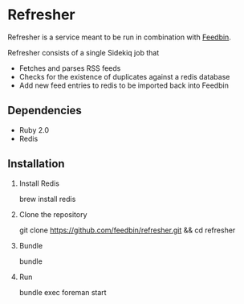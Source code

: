 Refresher
=========

Refresher is a service meant to be run in combination with [Feedbin](https://github.com/feedbin/feedbin).

Refresher consists of a single Sidekiq job that

- Fetches and parses RSS feeds
- Checks for the existence of duplicates against a redis database
- Add new feed entries to redis to be imported back into Feedbin

Dependencies
------------

- Ruby 2.0
- Redis

Installation
------------

1. Install Redis
 
    brew install redis

2. Clone the repository
 
    git clone https://github.com/feedbin/refresher.git && cd refresher
		
3. Bundle
 
     bundle

4. Run
 
     bundle exec foreman start     